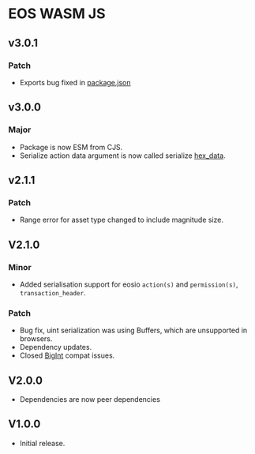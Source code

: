 # EOS WASM JS

## v3.0.1

### Patch

- Exports bug fixed in [package.json](/package.json)

## v3.0.0

### Major

- Package is now ESM from CJS.
- Serialize action data argument is now called serialize [hex_data](/actions.mjs).

## v2.1.1

### Patch

- Range error for asset type changed to include magnitude size.

## V2.1.0

### Minor

- Added serialisation support for eosio `action(s)` and `permission(s)`, `transaction_header`.

### Patch

- Bug fix, uint serialization was using Buffers, which are unsupported in browsers.
- Dependency updates.
- Closed [BigInt](https://github.com/amilajack/eslint-plugin-compat/issues/457) compat issues.

## V2.0.0

- Dependencies are now peer dependencies

## V1.0.0

- Initial release.
